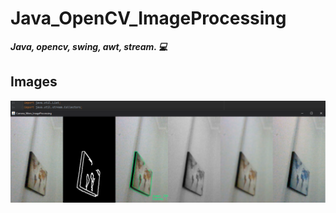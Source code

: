 # Java_OpenCV_ImageProcessing
**<p> <em> Java, opencv, swing, awt, stream. 💻 </em> </p>**

## Images
![](/img/ajajajaj.PNG)
